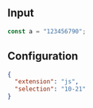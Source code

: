 
## Input
```javascript input
const a = "123456790";
```

## Configuration
```json configuration
{
  "extension": "js",
  "selection": "10-21"
}
```
